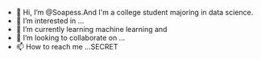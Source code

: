 - 👋 Hi, I’m @Soapess.And I'm a college student majoring in data science.
- 👀 I’m interested in ...
- 🌱 I’m currently learning machine learning and 
- 💞️ I’m looking to collaborate on ...
- 📫 How to reach me ...SECRET 

<!---
Soapess/Soapess is a ✨ special ✨ repository because its `README.md` (this file) appears on your GitHub profile.
You can click the Preview link to take a look at your changes.
--->
